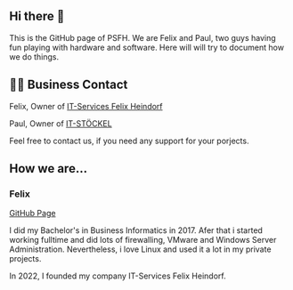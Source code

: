 ## Hi there 👋

This is the GitHub page of PSFH. We are Felix and Paul, two guys having fun playing with hardware and software.
Here will will try to document how we do things.

## 👩‍💻 Business Contact
Felix, Owner of [IT-Services Felix Heindorf][1]

Paul, Owner of [IT-STÖCKEL][2]

Feel free to contact us, if you need any support for your porjects.

## How we are...

### Felix
[GitHub Page][3]

I did my Bachelor's in Business Informatics in 2017. Afer that i started working fulltime and did lots of firewalling, VMware and Windows Server Administration. Nevertheless, i love Linux and used it a lot in my private projects. 

In 2022, I founded my company IT-Services Felix Heindorf.

[1]: https://www.itsfh.de/
[2]: https://it-stoeckel.de/ 
[3]: https://github.com/fheindorf
